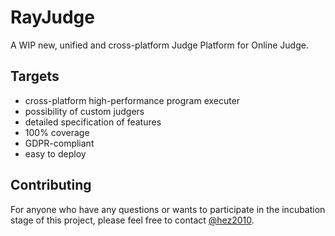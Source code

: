 # RayJudge

A WIP new, unified and cross-platform Judge Platform for Online Judge.

## Targets

- cross-platform high-performance program executer
- possibility of custom judgers
- detailed specification of features
- 100% coverage
- GDPR-compliant
- easy to deploy

## Contributing

For anyone who have any questions or wants to participate in the incubation stage of this project, please feel free to contact [@hez2010](https://github.com/hez2010).
